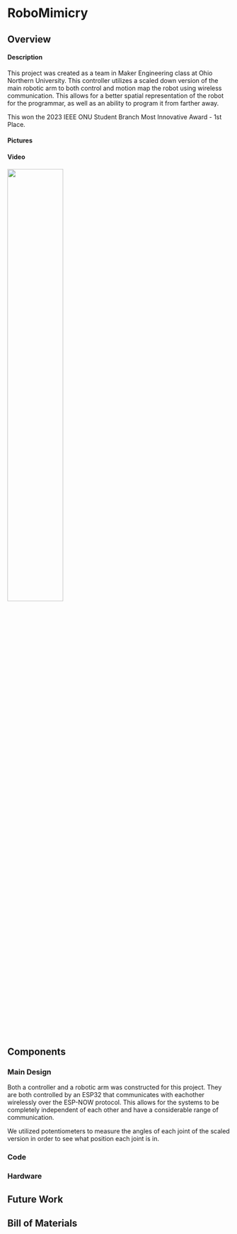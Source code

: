 # RoboMimicry
## Overview
#### Description
This project was created as a team in Maker Engineering class at Ohio Northern University. This controller utilizes a scaled down version of the main robotic arm to both control and motion map the robot using wireless communication. This allows for a better spatial representation of the robot for the programmar, as well as an ability to program it from farther away.
  
This won the 2023 IEEE ONU Student Branch Most Innovative Award - 1st Place.
#### Pictures

#### Video
[<img src="https://i.ytimg.com/vi/TtZ6ATR1B-4/maxresdefault.jpg" width="50%">](https://www.youtube.com/watch?v=TtZ6ATR1B-4 "RoboMimicry Demonstration")
## Components
### Main Design
Both a controller and a robotic arm was constructed for this project. They are both controlled by an ESP32 that communicates with eachother wirelessly over the ESP-NOW protocol. This allows for the systems to be completely independent of each other and have a considerable range of communication.  

  We utilized potentiometers to measure the angles of each joint of the scaled version in order to see what position each joint is in.
### Code
### Hardware
## Future Work
## Bill of Materials
